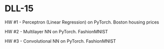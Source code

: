 # DLL-15

HW #1 - Perceptron (Linear Regression) on PyTorch. Boston housing prices

HW #2 - Multilayer NN on PyTorch. FashionMNIST

HW #3 - Convolutional NN on PyTorch. FashionMNIST
